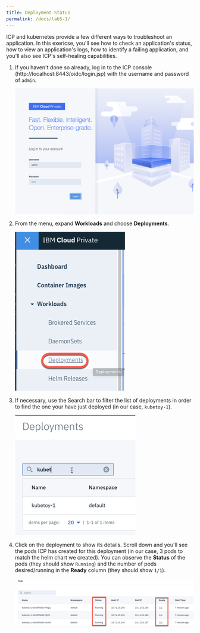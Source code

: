 ```yaml
---
title: Deployment Status
permalink: /docs/lab5-1/
---
```


ICP and kubernetes provide a few different ways to troubleshoot an application. In this exericse, you'll see how to check an application's status, how to view an application's logs, how to identify a failing application, and you'll also see ICP's self-healing capabilities.

1. If you haven't done so already, log in to the ICP console (http://localhost:8443/oidc/login.jsp) with the username and password of `admin`.

    ![](../lab5/images/lab5-1/login.png)

1. From the menu, expand **Workloads** and choose **Deployments**.

    ![](../lab5/images/lab5-1/deployments.png)

1. If necessary, use the Search bar to filter the list of deployments in order to find the one your have just deployed (in our case, `kubetoy-1`).

    ![](../lab5/images/lab5-1/deployments-list.png)

1. Click on the deployment to show its details. Scroll down and you'll see the pods ICP has created for this deployment (in our case, 3 pods to match the helm chart we created).  You can observe the **Status** of the pods (they should show `Running`) and the number of pods desired/running in the **Ready** column (they should show `1/1`).

    ![](../lab5/images/lab5-1/pods.png)